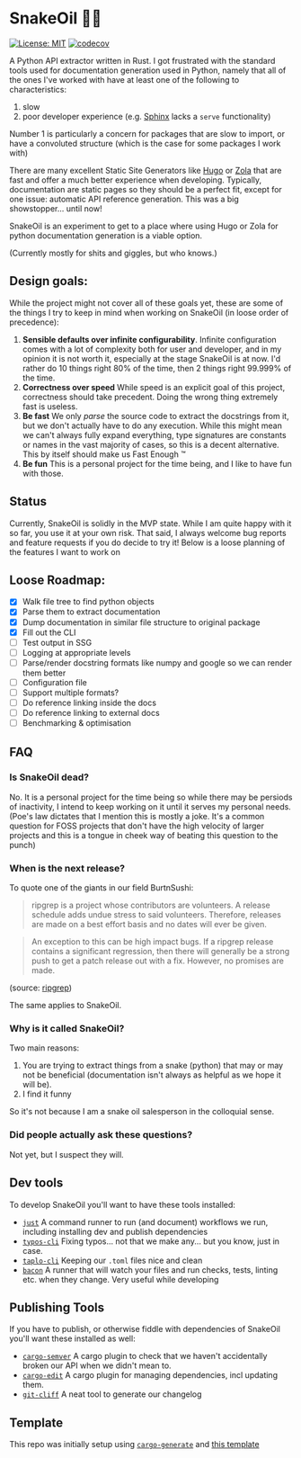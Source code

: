 # SnakeOil 🐍🧪

[![License: MIT](https://img.shields.io/badge/License-MIT-blue.svg)](https://opensource.org/licenses/MIT)
[![codecov](https://codecov.io/gh/savente93/snakeoil/branch/main/graph/badge.svg)](https://codecov.io/gh/savente93/snakeoil)
 

A Python API extractor written in Rust. I got frustrated with the standard tools used for documentation generation used in Python, namely that all of the ones I've worked with have at least one of the following to characteristics:

1. slow
2. poor developer experience (e.g. [Sphinx](https://www.sphinx-doc.org/en/master/) lacks a `serve` functionality)

Number 1 is particularly a concern for packages that are slow to import, or have a convoluted structure (which is the case for some packages I work with)

There are many excellent Static Site Generators like [Hugo](https://gohugo.io) or [Zola](https://www.getzola.org) that are fast and offer a much better experience when developing. Typically, documentation are static pages so they should be a perfect fit, except for one issue: automatic API reference generation. This was a big showstopper... until now!

SnakeOil is an experiment to get to a place where using Hugo or Zola for python documentation generation is a viable option.


(Currently mostly for shits and giggles, but who knows.)

## Design goals:

While the project might not cover all of these goals yet, these are some of the things I try to keep in mind when working on SnakeOil (in loose order of precedence):

1. **Sensible defaults over infinite configurability**. Infinite configuration comes with a lot of complexity both for user and developer, and in my opinion it is not worth it, especially at the stage SnakeOil is at now. I'd rather do 10 things right 80% of the time, then 2 things right 99.999% of the time.
2. **Correctness over speed** While speed is an explicit goal of this project, correctness should take precedent. Doing the wrong thing extremely fast is useless.
3. **Be fast** We only *parse* the source code to extract the docstrings from it, but we don't actually have to do any execution. While this might mean we can't always fully expand everything, type signatures are constants or names in the vast majority of cases, so this is a decent alternative. This by itself should make us Fast Enough :tm:
4. **Be fun** This is a personal project for the time being, and I like to have fun with those.

## Status

Currently, SnakeOil is solidly in the MVP state. While I am quite happy with it so far, you use it at your own risk. That said, I always welcome bug reports and feature requests if you do decide to try it! Below is a loose planning of the features I want to work on


## Loose Roadmap:

- [x] Walk file tree to find python objects
- [x] Parse them to extract documentation
- [x] Dump documentation in similar file structure to original package
- [x] Fill out the CLI
- [ ] Test output in SSG
- [ ] Logging at appropriate levels
- [ ] Parse/render docstring formats like numpy and google so we can render them better
- [ ] Configuration file
- [ ] Support multiple formats?
- [ ] Do reference linking inside the docs
- [ ] Do reference linking to external docs
- [ ] Benchmarking & optimisation

## FAQ

### Is SnakeOil dead?

No. It is a personal project for the time being so while there may be persiods of inactivity, I intend to keep working on it until it serves my personal needs. (Poe's law dictates that I mention this is mostly a joke. It's a common question for FOSS projects that don't have the high velocity of larger projects and this is a tongue in cheek way of beating this question to the punch)

### When is the next release?

To quote one of the giants in our field BurtnSushi:

> ripgrep is a project whose contributors are volunteers. A release schedule adds undue stress to said volunteers. Therefore, releases are made on a best effort basis and no dates will ever be given.

> An exception to this can be high impact bugs. If a ripgrep release contains a significant regression, then there will generally be a strong push to get a patch release out with a fix. However, no promises are made.

(source: [ripgrep](https://github.com/BurntSushi/ripgrep/blob/94305125ef33b86151b6cd2ce2b33d641f6b6ac3/FAQ.md#release))


The same applies to SnakeOil.

### Why is it called SnakeOil?

Two main reasons:

1. You are trying to extract things from a snake (python) that may or may not be beneficial (documentation isn't always as helpful as we hope it will be).
2. I find it funny

So it's not because I am a snake oil salesperson in the colloquial sense.

### Did people actually ask these questions?

Not yet, but I suspect they will.


## Dev tools
To develop SnakeOil you'll want to have these tools installed:

- [`just`](https://github.com/casey/just) A command runner to run (and document) workflows we run, including installing dev and publish dependencies
- [`typos-cli`](https://github.com/crate-ci/typos) Fixing typos... not that we make any... but you know, just in case.
- [`taplo-cli`](https://github.com/tamasfe/taplo) Keeping our `.toml` files nice and clean
- [`bacon`](https://github.com/Canop/bacon) A runner that will watch your files and run checks, tests, linting etc. when they change. Very useful while developing

##  Publishing Tools
If you have to publish, or otherwise fiddle with dependencies of SnakeOil you'll want these installed as well:
- [`cargo-semver`](https://github.com/obi1kenobi/cargo-semver-checks) A cargo plugin to check that we haven't accidentally broken our API when we didn't mean to.
- [`cargo-edit`](https://github.com/killercup/cargo-edit) A cargo plugin for managing dependencies, incl updating them.
- [`git-cliff`](https://github.com/orhun/git-cliff) A neat tool to generate our changelog

## Template

This repo was initially setup using [`cargo-generate`](https://github.com/cargo-generate/cargo-generate) and [this template](https://github.com/savente93/rust-template)

